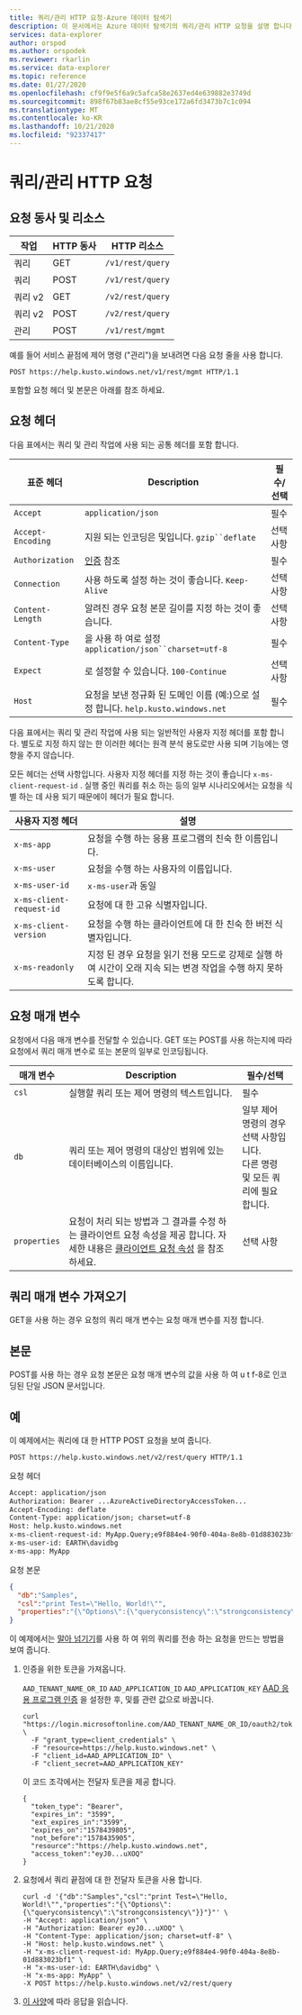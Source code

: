 ```yaml
---
title: 쿼리/관리 HTTP 요청-Azure 데이터 탐색기
description: 이 문서에서는 Azure 데이터 탐색기의 쿼리/관리 HTTP 요청을 설명 합니다.
services: data-explorer
author: orspod
ms.author: orspodek
ms.reviewer: rkarlin
ms.service: data-explorer
ms.topic: reference
ms.date: 01/27/2020
ms.openlocfilehash: cf9f9e5f6a9c5afca58e2637ed4e639882e3749d
ms.sourcegitcommit: 898f67b83ae8cf55e93ce172a6fd3473b7c1c094
ms.translationtype: MT
ms.contentlocale: ko-KR
ms.lasthandoff: 10/21/2020
ms.locfileid: "92337417"
---
```

# <a name="querymanagement-http-request"></a>쿼리/관리 HTTP 요청

## <a name="request-verb-and-resource"></a>요청 동사 및 리소스

|작업    |HTTP 동사|HTTP 리소스   |
|----------|---------|----------------|
|쿼리     |GET      |`/v1/rest/query`|
|쿼리     |POST     |`/v1/rest/query`|
|쿼리 v2  |GET      |`/v2/rest/query`|
|쿼리 v2  |POST     |`/v2/rest/query`|
|관리|POST     |`/v1/rest/mgmt` |

예를 들어 서비스 끝점에 제어 명령 ("관리")을 보내려면 다음 요청 줄을 사용 합니다.

```
POST https://help.kusto.windows.net/v1/rest/mgmt HTTP/1.1
```

포함할 요청 헤더 및 본문은 아래를 참조 하세요.

## <a name="request-headers"></a>요청 헤더

다음 표에서는 쿼리 및 관리 작업에 사용 되는 공통 헤더를 포함 합니다.

|표준 헤더  |Description                                                                                 |필수/선택 |
|-----------------|--------------------------------------------------------------------------------------------|------------------|
|`Accept`         |`application/json`                                                                   |필수          |
|`Accept-Encoding`|지원 되는 인코딩은 및입니다. `gzip``deflate`                                                |선택 사항          |
|`Authorization`  |[인증](./authentication.md) 참조                                                   |필수          |
|`Connection`     |사용 하도록 설정 하는 것이 좋습니다. `Keep-Alive`                                                   |선택 사항          |
|`Content-Length` |알려진 경우 요청 본문 길이를 지정 하는 것이 좋습니다.                            |선택 사항          |
|`Content-Type`   |을 사용 하 여로 설정 `application/json``charset=utf-8`                                              |필수          |
|`Expect`         |로 설정할 수 있습니다. `100-Continue`                                                                |선택 사항          |
|`Host`           |요청을 보낸 정규화 된 도메인 이름 (예:)으로 설정 합니다. `help.kusto.windows.net` |필수|

다음 표에서는 쿼리 및 관리 작업에 사용 되는 일반적인 사용자 지정 헤더를 포함 합니다. 별도로 지정 하지 않는 한 이러한 헤더는 원격 분석 용도로만 사용 되며 기능에는 영향을 주지 않습니다.

모든 헤더는 선택 사항입니다. 사용자 지정 헤더를 지정 하는 것이 좋습니다 `x-ms-client-request-id` . 실행 중인 쿼리를 취소 하는 등의 일부 시나리오에서는 요청을 식별 하는 데 사용 되기 때문에이 헤더가 필요 합니다.

|사용자 지정 헤더           |설명                                                                                               |
|------------------------|----------------------------------------------------------------------------------------------------------|
|`x-ms-app`              |요청을 수행 하는 응용 프로그램의 친숙 한 이름입니다.                                                 |
|`x-ms-user`             |요청을 수행 하는 사용자의 이름입니다.                                                        |
|`x-ms-user-id`          |`x-ms-user`과 동일                                                                                       |
|`x-ms-client-request-id`|요청에 대 한 고유 식별자입니다.                                                                       |
|`x-ms-client-version`   |요청을 수행 하는 클라이언트에 대 한 친숙 한 버전 식별자입니다.                                       |
|`x-ms-readonly`         |지정 된 경우 요청을 읽기 전용 모드로 강제로 실행 하 여 시간이 오래 지속 되는 변경 작업을 수행 하지 못하도록 합니다. |

## <a name="request-parameters"></a>요청 매개 변수

요청에서 다음 매개 변수를 전달할 수 있습니다. GET 또는 POST를 사용 하는지에 따라 요청에서 쿼리 매개 변수로 또는 본문의 일부로 인코딩됩니다.

|매개 변수   |Description                                                                                 |필수/선택 |
|------------|--------------------------------------------------------------------------------------------|------------------|
|`csl`       |실행할 쿼리 또는 제어 명령의 텍스트입니다.                                             |필수          |
|`db`        |쿼리 또는 제어 명령의 대상인 범위에 있는 데이터베이스의 이름입니다.            |일부 제어 명령의 경우 선택 사항입니다. <br>다른 명령 및 모든 쿼리에 필요 합니다. </br>                                                                   |
|`properties`|요청이 처리 되는 방법과 그 결과를 수정 하는 클라이언트 요청 속성을 제공 합니다. 자세한 내용은 [클라이언트 요청 속성](../netfx/request-properties.md) 을 참조 하세요.                                               | 선택 사항         |

## <a name="get-query-parameters"></a>쿼리 매개 변수 가져오기

GET을 사용 하는 경우 요청의 쿼리 매개 변수는 요청 매개 변수를 지정 합니다.

## <a name="body"></a>본문

POST를 사용 하는 경우 요청 본문은 요청 매개 변수의 값을 사용 하 여 u t f-8로 인코딩된 단일 JSON 문서입니다.

## <a name="examples"></a>예

이 예제에서는 쿼리에 대 한 HTTP POST 요청을 보여 줍니다.

```txt
POST https://help.kusto.windows.net/v2/rest/query HTTP/1.1
```

요청 헤더

```txt
Accept: application/json
Authorization: Bearer ...AzureActiveDirectoryAccessToken...
Accept-Encoding: deflate
Content-Type: application/json; charset=utf-8
Host: help.kusto.windows.net
x-ms-client-request-id: MyApp.Query;e9f884e4-90f0-404a-8e8b-01d883023bf1
x-ms-user-id: EARTH\davidbg
x-ms-app: MyApp
```

요청 본문

```json
{
  "db":"Samples",
  "csl":"print Test=\"Hello, World!\"",
  "properties":"{\"Options\":{\"queryconsistency\":\"strongconsistency\"},\"Parameters\":{},\"ClientRequestId\":\"MyApp.Query;e9f884e4-90f0-404a-8e8b-01d883023bf1\"}"
}
```

이 예제에서는 [말아 넘기기](https://curl.haxx.se/)를 사용 하 여 위의 쿼리를 전송 하는 요청을 만드는 방법을 보여 줍니다.

1. 인증을 위한 토큰을 가져옵니다.

    `AAD_TENANT_NAME_OR_ID` `AAD_APPLICATION_ID` `AAD_APPLICATION_KEY` [AAD 응용 프로그램 인증](../../../provision-azure-ad-app.md) 을 설정한 후, 및를 관련 값으로 바꿉니다.

    ```
    curl "https://login.microsoftonline.com/AAD_TENANT_NAME_OR_ID/oauth2/token" \
      -F "grant_type=client_credentials" \
      -F "resource=https://help.kusto.windows.net" \
      -F "client_id=AAD_APPLICATION_ID" \
      -F "client_secret=AAD_APPLICATION_KEY"
    ```

    이 코드 조각에서는 전달자 토큰을 제공 합니다.

    ```
    {
      "token_type": "Bearer",
      "expires_in": "3599",
      "ext_expires_in":"3599", 
      "expires_on":"1578439805",
      "not_before":"1578435905",
      "resource":"https://help.kusto.windows.net",
      "access_token":"eyJ0...uXOQ"
    }
    ```

1. 요청에서 쿼리 끝점에 대 한 전달자 토큰을 사용 합니다.

    ```
    curl -d '{"db":"Samples","csl":"print Test=\"Hello, World!\"","properties":"{\"Options\":{\"queryconsistency\":\"strongconsistency\"}}"}"' \
    -H "Accept: application/json" \
    -H "Authorization: Bearer eyJ0...uXOQ" \
    -H "Content-Type: application/json; charset=utf-8" \
    -H "Host: help.kusto.windows.net" \
    -H "x-ms-client-request-id: MyApp.Query;e9f884e4-90f0-404a-8e8b-01d883023bf1" \
    -H "x-ms-user-id: EARTH\davidbg" \
    -H "x-ms-app: MyApp" \
    -X POST https://help.kusto.windows.net/v2/rest/query
    ```

1. [이 사양](response.md)에 따라 응답을 읽습니다.